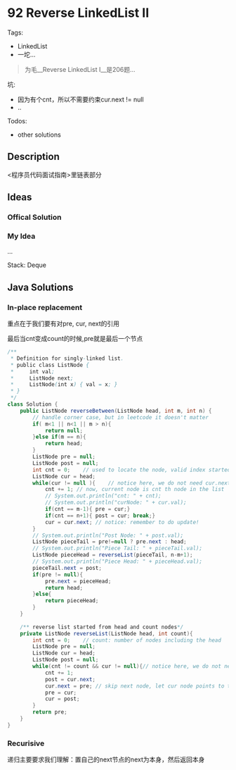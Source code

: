 # 92 Reverse LinkedList II
Tags:

- LinkedList
- 一坨...

> 为毛__Reverse LinkedList I__是206题...

坑:

- 因为有个cnt，所以不需要约束cur.next != null
- ..

Todos:

- other solutions

## Description

<程序员代码面试指南>里链表部分

## Ideas

### Offical Solution


### My Idea

...

Stack: Deque

## Java Solutions


### In-place replacement

重点在于我们要有对pre, cur, next的引用

最后当cnt变成count的时候,pre就是最后一个节点
```java
/**
 * Definition for singly-linked list.
 * public class ListNode {
 *     int val;
 *     ListNode next;
 *     ListNode(int x) { val = x; }
 * }
 */
class Solution {
    public ListNode reverseBetween(ListNode head, int m, int n) {
        // handle corner case, but in leetcode it doesn't matter
        if( m<1 || n<1 || m > n){
            return null;
        }else if(m == n){
            return head;
        }
        ListNode pre = null;
        ListNode post = null;
        int cnt = 0;    // used to locate the node, valid index started from 1
        ListNode cur = head;
        while(cur != null ){    // notice here, we do not need cur.next!=null because we will break the loop when counter achieves
            cnt += 1; // now, current node is cnt th node in the list
            // System.out.println("cnt: " + cnt);
            // System.out.println("curNode: " + cur.val);
            if(cnt == m-1){ pre = cur;}
            if(cnt == n+1){ post = cur; break;}
            cur = cur.next; // notice: remember to do update!
        }
        // System.out.println("Post Node: " + post.val);
        ListNode pieceTail = pre!=null ? pre.next : head;
        // System.out.println("Piece Tail: " + pieceTail.val);
        ListNode pieceHead = reverseList(pieceTail, n-m+1);
        // System.out.println("Piece Head: " + pieceHead.val);
        pieceTail.next = post;
        if(pre != null){
            pre.next = pieceHead;
            return head;
        }else{
            return pieceHead;
        }
    }
    
    /** reverse list started from head and count nodes*/
    private ListNode reverseList(ListNode head, int count){
        int cnt = 0;    // count: number of nodes including the head
        ListNode pre = null;
        ListNode cur = head;
        ListNode post = null;
        while(cnt != count && cur != null){// notice here, we do not need cur.next!=null because we will break the loop when counter achieves
            cnt += 1;
            post = cur.next;
            cur.next = pre; // skip next node, let cur node points to the one next to post node
            pre = cur;
            cur = post;
        }
        return pre; 
    }
}
```

### Recurisive

递归主要要求我们理解：置自己的next节点的next为本身，然后返回本身

```java

```